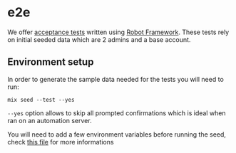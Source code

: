 # e2e

We offer [acceptance tests](https://github.com/omisego/e2e) written using [Robot Framework](http://robotframework.org/).
These tests rely on initial seeded data which are 2 admins and a base account.


## Environment setup

In order to generate the sample data needed for the tests you will need to run:

`mix seed --test --yes`

`--yes` option allows to skip all prompted confirmations which is ideal when ran on an automation server.

You will need to add a few environment variables before running the seed, check [this file](/docs/setup/env.md#e2e-tests) for more informations

